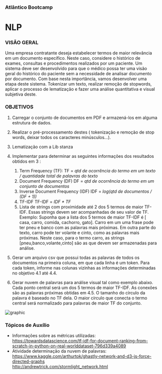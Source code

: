 ### Atlântico Bootcamp

# NLP

### VISÃO GERAL
Uma empresa contratante deseja estabelecer termos de maior relevância em um documento específico. Neste caso, considere o histórico de exames, consultas e procedimentos realizados por um paciente. Um sistema deve ser desenvolvido para que o médico possa ter uma visão geral do histórico do paciente sem a necessidade de analisar documento por documento. Com base nesta importância, vamos desenvolver uma etapa deste sistema. Tokenizar um texto, realizar remoção de stopwords, aplicar o processo de lematização e fazer uma análise quantitativa e visual subjetiva deste.

### OBJETIVOS
1. Carregar o conjunto de documentos em PDF e armazená-los em alguma estrutura de dados.
2. Realizar o pré-processamento destes ( tokenização e remoção de stop words, deixar todos os
caracteres minúsculos...).
3. Lematização com a Lib stanza
4. Implementar para determinar as seguintes informações dos resultados obtidos em 3 :

	1. Term Frequency (TF):
        TF = *qtd de ocorrência do termo em um texto / quantidade total de palavras do texto*
	2. Document Frequency (DF)
        DF = *qtd de ocorrência do termo em um conjunto de documentos*
	3. Inverse Document Frequency (IDF)
        IDF = *log(qtd de documentos / (DF + 1))*
	4. TF-IDF
        TF-IDF = *IDF \* TF*
	5. Lista de strings com proximidade até 2 dos 5 termos de maior TF-IDF. Essas strings devem ser acompanhadas de seu valor de TF. Exemplo: Suponha que a lista dos 5 termos de maior TF-IDF é [ casa, carro, comida, cachorro, gato]. Carro em um uma frase pode ter pneu e banco com as palavras mais próximas. Em outra parte do texto, carro pode ter volante e cinto, como as palavras mais próximas. Neste caso, para o termo carro, as strings [pneu,banco,volante,cinto] são as que devem ser armazenadas para análise.
	
5. Gerar um arquivo csv que possui todas as palavras de todos os documentos na primeira coluna, em que cada linha é um token. Para cada token, informe nas colunas vizinhas as informações determinadas no objetivo 4.1 até 4.4. 

6. Gerar nuvem de palavras para análise visual tal como exemplo abaixo. Cada ponto central será um dos 5 termos de maior TF-IDF. As conexões são as palavras próximas obtidas em 4.5. O tamanho do círculo da palavra é baseado no TF dela. O maior círculo que conecta o termo central será normalizado para palavras de maior TF do conjunto.

![graphic](https://www.kaggleusercontent.com/kf/7051625/eyJhbGciOiJkaXIiLCJlbmMiOiJBMTI4Q0JDLUhTMjU2In0..0t_YoRKJ-5bXSZMzMNSlBA.9Cw6tMliJL4M2QxN7LicJqwSlhkIo0kdUv4IJ4vrXzaTeFWtRVoZcTA2mGTPeepEc4CcgDbZFcpd8mXM8semIIjye_CpuxtqrGFSFkKcgNdZ8NCDc8Ik5tibo132YyOrjv6ZMvP8j56ugpuJhFCOWBe5fjNBZbGWMbiOyULim7qyeQ6OheVB_KX5hk8sD4bGk7ZXHJ_HBhrfck_V3NYC4czt-4fG8MC-Mh_Uo5eIZUgj-sqrI0yNR8H8evZ2vuiEA4zaJTQjRH3Nt2CW59_WlXQUSNmDBCAAurW0gHq8Vj3VhqNrgXPgade3hsJD4GNEH5tWY7EWKr7Y8Vi8ogsAquUTfVhVIm6bCjK-QGSU-GAg4xplzF4RVpCJvDjqhCRCzU2SC6C2YszbNmA6cq6GEXPi0wyvhT9wmD78wTMhFgp2jyevzwRrmjjfTKYdUjgCcZE1njhj0ed7R-UjOYCPk9uWXXzyLPCmccTcT8WXTAaUUVFEFvMAscihArT6DO4JtYa40IM-i2wuoPGd3Cv-owoQTrxxJv32xZbp2wfMzBbD3oETwWGlp6DCwhUwV_rA-rVFXHm6i6P4n0rzOKEmL2sQbyQIucHXcPeGVEnknwjq18Ju4IvTJMlWknkREzHvM1vZf-2lLYuQXjuEoWx1Jg04XY4KIuXktgR5yYkSsJw1XIZYUW-sTqwi4ihDKNyZ.oQ-J-C15nDSGGEV2ubCViA/__results___files/__results___21_1.png "graphic")

### Tópicos de Auxílio
- Informações sobre as métricas utilizadas: \
https://towardsdatascience.com/tf-idf-for-document-ranking-from-scratch-in-python-on-real-worlddataset-796d339a4089
- Atividade determinação da nuvem de palavras: \
https://www.kaggle.com/arthurtok/ghastly-network-and-d3-js-force-directed-graphs \
http://andrewtrick.com/stormlight_network.html

